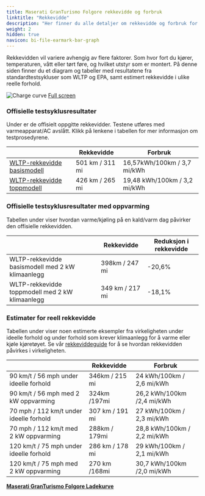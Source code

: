 ```yaml
---
title: Maserati GranTurismo Folgore rekkevidde og forbruk
linktitle: "Rekkevidde"
description: "Her finner du alle detaljer om rekkevidde og forbruk for Maserati GranTurismo Folgore."
weight: 2
hidden: true
navicon: bi-file-earmark-bar-graph
---
```

<!-- markdownlint-disable MD033 -->
<!-- markdownlint-disable MD010 -->

Rekkevidden vil variere avhengig av flere faktorer. Som hvor fort du kjører, temperaturen, vått eller tørt føre, og hvilket utstyr som er montert. På denne siden finner du et diagram og tabeller med resultatene fra standardtestsykluser som WLTP og EPA, samt estimert rekkevidde i ulike reelle forhold.

<img class="img-fluid" alt="Charge curve" src="/images//models/maserati/granturismo/granturismo_folgore/range.svg"/>
<a href="/images/models/maserati/granturismo/granturismo_folgore/range.svg">Full screen</a>

### Offisielle testsyklusresultater

Under er de offisielt oppgitte rekkevidder. Testene utføres med varmeapparat/AC avslått. Klikk på lenkene i tabellen for mer informasjon om testprosedyrene.

<div class="table-responsive">
<table class="table table-striped border">
	<thead>
		<tr>
			<th>
			</th>
			<th>
				Rekkevidde
			</th>
			<th>
				Forbruk
			</th>
		</tr>
	</thead>
	<tbody>
		<tr>
			<td>
				<a href="../../../../../guides/understandingrange/wltp/ ">
					WLTP-rekkevidde basismodell
				</a>
			</td>
			<td>
				501 km / 311 mi
			</td>
			<td>
				16,57kWh/100km / 3,7 mi/kWh
			</td>
		</tr>
		<tr>
			<td>
				<a href="../../../../../guides/understandingrange/wltp/ ">
					WLTP-rekkevidde toppmodell
				</a>
			</td>
			<td>
				426 km / 265 mi
			</td>
			<td>
				19,48 kWh/100km / 3,2 mi/kWh
			</td>
		</tr>
	</tbody>
</table>
</div>

### Offisielle testsyklusresultater med oppvarming

Tabellen under viser hvordan varme/kjøling på en kald/varm dag påvirker den offisielle rekkevidden.

<div class="table-responsive">
<table class="table table-striped border">
	<thead>
		<tr>
			<th>
			</th>
			<th>
				Rekkevidde
			</th>
			<th>
				Reduksjon i rekkevidde
			</th>
		</tr>
	</thead>
	<tbody>
		<tr>
			<td>
				WLTP-rekkevidde basismodell med 2 kW klimaanlegg
			</td>
			<td>
				 398km / 247 mi 
			</td>
			<td>
				-20,6%
			</td>
		</tr>
		<tr>
			<td>
				WLTP-rekkevidde toppmodell med 2 kW klimaanlegg
			</td>
			<td>
				349 km / 217 mi
			</td>
			<td>
				-18,1%
			</td>
		</tr>
	</tbody>
</table>
</div>

### Estimater for reell rekkevidde

Tabellen under viser noen estimerte eksempler fra virkeligheten under ideelle forhold og under forhold som krever klimaanlegg for å varme eller kjøle kjøretøyet. Se vår [rekkeviddeguide](../../../../../guides/understandingrange/) for å se hvordan rekkevidden påvirkes i virkeligheten.

<div class="table-responsive">
<table class="table table-striped border">
	<thead>
		<tr>
			<th>
			</th>
			<th>
				Rekkevidde
			</th>
			<th>
				Forbruk
			</th>
		</tr>
	</thead>
	<tbody>
		<tr>
			<td>
				90 km/t / 56 mph under ideelle forhold
			</td>
			<td>
				346km / 215 mi
			</td>
			<td>
				24 kWh/100km / 2,6 mi/kWh
			</td>
		</tr>
		<tr>
			<td>
				90 km/t / 56 mph med 2 kW oppvarming
			</td>
			<td>
				324km /197mi
			</td>
			<td>
				26,2 kWh/100km /2,4 mi/kWh 
			</td>
		</tr>
		<tr>
			<td>
				70 mph / 112 km/t under ideelle forhold
			</td>
			<td>
				307 km / 191 mi
			</td>
			<td>
				27 kWh/100km / 2,3 mi/kWh
			</td>
		</tr>
		<tr>
			<td>
				70 mph / 112 km/t med 2 kW oppvarming
			</td>
			<td>
				288km / 179mi
			</td>
			<td>
				28,8 kWh/100km / 2,2 mi/kWh  
			</td>
		</tr>
		<tr>
			<td>
				120 km/t / 75 mph under ideelle forhold
			</td>
			<td>
				286 km / 178 mi
			</td>
			<td>
				29 kWh/100km / 2,1 mi/kWh
			</td>
		</tr>
		<tr>
			<td>
				120 km/t / 75 mph med 2 kW oppvarming
			</td>
			<td>
				270 km /168mi
			</td>
			<td>
				30,7 kWh/100km /2,0 mi/kWh
			</td>
		</tr>
	</tbody>
</table>
</div>
<div class="mt-3 mb-3">
<a href="../" class="text-decoration-none text-black">
<strong><i class="bi-arrow-left"></i> Maserati GranTurismo Folgore </strong>
</a>
<a href="../chargingcurve/" class="text-decoration-none text-black float-end">
<strong>Ladekurve <i class="bi-arrow-right"></i></strong>
</a>
</div>
